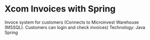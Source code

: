 # Xcom Invoices with Spring
Invoce system for customers (Connects to Microinvest Warehouse (MSSQL). Customers can login and check invoices)
Technology: Java Spring
